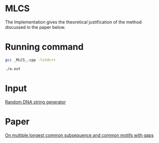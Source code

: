 # MLCS

The Implementation gives the theoretical justification of the method discussed in the paper below.
# Running command

```bash
gcc _MLCS_.cpp -lstdc++

./a.out
```
# Input 
[Random DNA string generator](http://www.bioinformatics.org/sms2/random_dna.html)

# Paper
[On multiple longest common subsequence and common motifs with gaps](https://scholar.google.com/citations?view_op=view_citation&hl=en&user=wyO9b80AAAAJ&citation_for_view=wyO9b80AAAAJ:u-x6o8ySG0sC)


